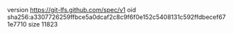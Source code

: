 version https://git-lfs.github.com/spec/v1
oid sha256:a3307726259ffbce5a0dcaf2c8c9f6f0e152c5408131c592ffdbecef671e7710
size 11823
